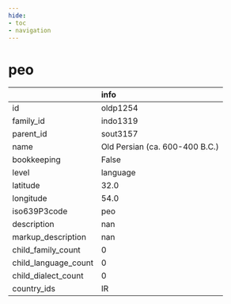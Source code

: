 ```yaml
---
hide:
- toc
- navigation
---
```

# peo
|                      | info                           |
|:---------------------|:-------------------------------|
| id                   | oldp1254                       |
| family_id            | indo1319                       |
| parent_id            | sout3157                       |
| name                 | Old Persian (ca. 600-400 B.C.) |
| bookkeeping          | False                          |
| level                | language                       |
| latitude             | 32.0                           |
| longitude            | 54.0                           |
| iso639P3code         | peo                            |
| description          | nan                            |
| markup_description   | nan                            |
| child_family_count   | 0                              |
| child_language_count | 0                              |
| child_dialect_count  | 0                              |
| country_ids          | IR                             |